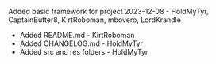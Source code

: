 Added basic framework for project 2023-12-08 - HoldMyTyr, CaptainButter8, KirtRoboman, mbovero, LordKrandle

 - Added README.md - KirtRoboman
 - Added CHANGELOG.md - HoldMyTyr
 - Added src and res folders - HoldMyTyr

